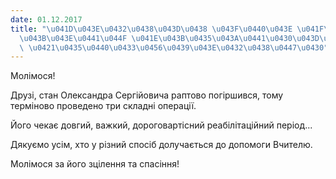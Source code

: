 ```yaml
---
date: 01.12.2017
title: "\u041D\u043E\u0432\u0438\u043D\u0438 \u043F\u0440\u043E \u041F\u0430\u0432\
  \u043B\u043E\u0441\u044F \u041E\u043B\u0435\u043A\u0441\u0430\u043D\u0434\u0440\u0430\
  \ \u0421\u0435\u0440\u0433\u0456\u0439\u043E\u0432\u0438\u0447\u0430"
---
```

Молімося!

Друзі, стан Олександра Сергійовича раптово погіршився, тому терміново проведено три складні операції.

Його чекає довгий, важкий, дороговартісний реабілітаційний період...

Дякуємо усім, хто у різний спосіб долучається до допомоги Вчителю.

Молімося за його зцілення та спасіння!